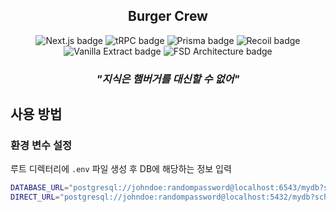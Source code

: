 <div align="center">
  <h2>Burger Crew</h2>
  <p align="center">
    <img src="https://img.shields.io/badge/Next.js-000000?style=flat-square&logo=nextdotjs&logoColor=white" alt="Next.js badge">
    <img src="https://img.shields.io/badge/-tRPC-2596BE?style=flat&logo=trpc&logoColor=white" alt="tRPC badge">
    <img src="https://img.shields.io/badge/Prisma-2D3748?style=flat-square&logo=prisma&logoColor=white" alt="Prisma badge">
    <img src="https://img.shields.io/badge/Recoil-3563F2?style=flat-square&logo=recoil&logoColor=white" alt="Recoil badge">
    <img src="https://img.shields.io/badge/Vanilla%20Extract-1EC5C4?style=flat-square&logo=vanilla&logoColor=white" alt="Vanilla Extract badge">
    <img src="https://img.shields.io/badge/FSD%20Architecture-007ACC?style=flat-square&logo=architecture&logoColor=white" alt="FSD Architecture badge">
  </p>
  <h3><b><i>"지식은 햄버거를 대신할 수 없어"</i></b></h3>
</div>

## 사용 방법

### 환경 변수 설정

루트 디렉터리에 `.env` 파일 생성 후 DB에 해당하는 정보 입력

```bash
DATABASE_URL="postgresql://johndoe:randompassword@localhost:6543/mydb?schema=public?pgbouncer=true"
DIRECT_URL="postgresql://johndoe:randompassword@localhost:5432/mydb?schema=public"
```